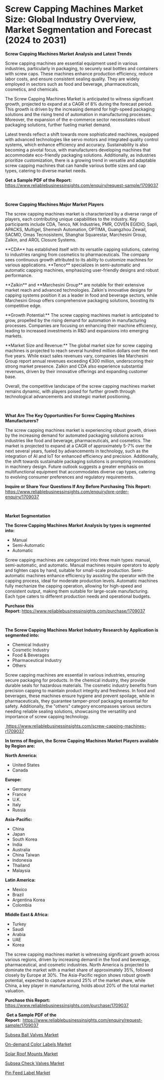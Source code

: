 <p><h1>Screw Capping Machines Market Size: Global Industry Overview, Market Segmentation and Forecast (2024 to 2031)</h1></p><p><strong>Screw Capping Machines Market Analysis and Latest Trends</strong></p>
<p><p>Screw capping machines are essential equipment used in various industries, particularly in packaging, to securely seal bottles and containers with screw caps. These machines enhance production efficiency, reduce labor costs, and ensure consistent sealing quality. They are widely employed in sectors such as food and beverage, pharmaceuticals, cosmetics, and chemicals.</p><p>The Screw Capping Machines Market is anticipated to witness significant growth, projected to expand at a CAGR of 8% during the forecast period. This growth is driven by the increasing demand for high-speed packaging solutions and the rising trend of automation in manufacturing processes. Moreover, the expansion of the e-commerce sector necessitates robust packaging solutions, further fueling market demand.</p><p>Latest trends reflect a shift towards more sophisticated machines, equipped with advanced technologies like servo motors and integrated quality control systems, which enhance efficiency and accuracy. Sustainability is also becoming a pivotal focus, with manufacturers developing machines that accommodate eco-friendly packaging solutions. Additionally, as industries prioritize customization, there is a growing trend in versatile and adaptable screw capping machines that can handle various bottle sizes and cap types, catering to diverse market needs.</p></p>
<p><strong>Get a Sample PDF of the Report:&nbsp;</strong> <a href="https://www.reliablebusinessinsights.com/enquiry/request-sample/1709037?utm_campaign=1119&utm_medium=2&utm_source=Github&utm_content=ia&utm_term=21102024&utm_id=screw-capping-machines">https://www.reliablebusinessinsights.com/enquiry/request-sample/1709037</a></p>
<p>&nbsp;</p>
<p><strong>Screw Capping Machines Major Market Players</strong></p>
<p><p>The screw capping machines market is characterized by a diverse range of players, each contributing unique capabilities to the industry. Key participants include CDA, Tenco, NK Industries, PMR, COVEN EGIDIO, Sapli, APACKS, Multigel, Shemesh Automation, OPTIMA, Guangzhou Zewail, SACMO, Omas Tecnosistemi, Shanghai Squarestar, Marchesini Group, Zalkin, and AROL Closure Systems.</p><p>**CDA** has established itself with its versatile capping solutions, catering to industries ranging from cosmetics to pharmaceuticals. The company sees continuous growth attributed to its ability to customize machines for various applications. **Tenco** specializes in semi-automatic and automatic capping machines, emphasizing user-friendly designs and robust performance.</p><p>**Zalkin** and **Marchesini Group** are notable for their extensive market reach and advanced technologies. Zalkin's innovative designs for capping systems position it as a leader in food and beverage sectors, while Marchesini Group offers comprehensive packaging solutions, boosting its competitive edge.</p><p>**Growth Potential:** The screw capping machines market is anticipated to grow, propelled by the rising demand for automation in manufacturing processes. Companies are focusing on enhancing their machine efficiency, leading to increased investments in R&D and expansions into emerging markets.</p><p>**Market Size and Revenue:** The global market size for screw capping machines is projected to reach several hundred million dollars over the next five years. While exact sales revenues vary, companies like Marchesini Group report annual revenues exceeding €300 million, underscoring their strong market presence. Zalkin and CDA also experience substantial revenues, driven by their innovative offerings and expanding customer base.</p><p>Overall, the competitive landscape of the screw capping machines market remains dynamic, with players poised for further growth through technological advancements and strategic market positioning.</p></p>
<p>&nbsp;</p>
<p><strong>What Are The Key Opportunities For Screw Capping Machines Manufacturers?</strong></p>
<p><p>The screw capping machines market is experiencing robust growth, driven by the increasing demand for automated packaging solutions across industries like food and beverage, pharmaceuticals, and cosmetics. The market is projected to expand at a CAGR of approximately 5-7% over the next several years, fueled by advancements in technology, such as the integration of AI and IoT for enhanced efficiency and precision. Additionally, the shift towards sustainable packaging solutions is prompting innovations in machinery design. Future outlook suggests a greater emphasis on multifunctional equipment that accommodates diverse cap types, catering to evolving consumer preferences and regulatory requirements.</p></p>
<p><strong>Inquire or Share Your Questions If Any Before Purchasing This Report:</strong> <a href="https://www.reliablebusinessinsights.com/enquiry/pre-order-enquiry/1709037?utm_campaign=1119&utm_medium=2&utm_source=Github&utm_content=ia&utm_term=21102024&utm_id=screw-capping-machines">https://www.reliablebusinessinsights.com/enquiry/pre-order-enquiry/1709037</a></p>
<p>&nbsp;</p>
<p><strong>Market Segmentation</strong></p>
<p><strong>The Screw Capping Machines Market Analysis by types is segmented into:</strong></p>
<p><ul><li>Manual</li><li>Semi-Automatic</li><li>Automatic</li></ul></p>
<p><p>Screw capping machines are categorized into three main types: manual, semi-automatic, and automatic. Manual machines require operators to apply and tighten caps by hand, suitable for small-scale production. Semi-automatic machines enhance efficiency by assisting the operator with the capping process, ideal for moderate production levels. Automatic machines fully mechanize the capping operation, allowing for high-speed and consistent output, making them suitable for large-scale manufacturing. Each type caters to different production needs and operational budgets.</p></p>
<p><strong>Purchase this Report:&nbsp;</strong><a href="https://www.reliablebusinessinsights.com/purchase/1709037?utm_campaign=1119&utm_medium=2&utm_source=Github&utm_content=ia&utm_term=21102024&utm_id=screw-capping-machines">https://www.reliablebusinessinsights.com/purchase/1709037</a></p>
<p>&nbsp;</p>
<p><strong>The Screw Capping Machines Market Industry Research by Application is segmented into:</strong></p>
<p><ul><li>Chemical Industry</li><li>Cosmetic Industry</li><li>Food & Beverages</li><li>Pharmaceutical Industry</li><li>Others</li></ul></p>
<p><p>Screw capping machines are essential in various industries, ensuring secure packaging for products. In the chemical industry, they provide durable seals for hazardous materials. The cosmetic industry benefits from precision capping to maintain product integrity and freshness. In food and beverages, these machines ensure hygiene and prevent spoilage, while in pharmaceuticals, they guarantee tamper-proof packaging essential for safety. Additionally, the "others" category encompasses various sectors needing reliable sealing solutions, showcasing the versatility and importance of screw capping technology.</p></p>
<p><a href="https://www.reliablebusinessinsights.com/screw-capping-machines-r1709037?utm_campaign=1119&utm_medium=2&utm_source=Github&utm_content=ia&utm_term=21102024&utm_id=screw-capping-machines">&nbsp;https://www.reliablebusinessinsights.com/screw-capping-machines-r1709037</a></p>
<p><strong>In terms of Region, the Screw Capping Machines Market Players available by Region are:</strong></p>
<p>
    <p> <strong> North America: </strong>
        <ul>
            <li>United States</li>
            <li>Canada</li>
        </ul>
        </p> 
    <p> <strong> Europe: </strong>
        <ul>
            <li>Germany</li>
            <li>France</li>
            <li>U.K.</li>
            <li>Italy</li>
            <li>Russia</li>
        </ul>
        </p> 
    <p> <strong> Asia-Pacific: </strong>
        <ul>
            <li>China</li>
            <li>Japan</li>
            <li>South Korea</li>
            <li>India</li>
            <li>Australia</li>
            <li>China Taiwan</li>
            <li>Indonesia</li>
            <li>Thailand</li>
            <li>Malaysia</li>
        </ul>
        </p> 
    <p> <strong> Latin America: </strong>
        <ul>
            <li>Mexico</li>
            <li>Brazil</li>
            <li>Argentina Korea</li>
            <li>Colombia</li>
        </ul>
        </p> 
    <p> <strong> Middle East & Africa: </strong>
        <ul>
            <li>Turkey</li>
            <li>Saudi</li>
            <li>Arabia</li>
            <li>UAE</li>
            <li>Korea</li>
        </ul>
    </p>
    </p>
<p><p>The screw capping machines market is witnessing significant growth across various regions, driven by increasing demand in the food and beverage, pharmaceutical, and cosmetic industries. North America is projected to dominate the market with a market share of approximately 35%, followed closely by Europe at 30%. The Asia-Pacific region shows robust growth potential, expected to capture around 25% of the market share, while China, a key player in manufacturing, holds about 20% of the total market valuation.</p></p>
<p><strong>Purchase this Report: </strong><a href="https://www.reliablebusinessinsights.com/purchase/1709037?utm_campaign=1119&utm_medium=2&utm_source=Github&utm_content=ia&utm_term=21102024&utm_id=screw-capping-machines">https://www.reliablebusinessinsights.com/purchase/1709037</a></p>
<p>&nbsp;<strong>Get a Sample PDF of the Report:&nbsp;&nbsp;</strong><a href="https://www.reliablebusinessinsights.com/enquiry/request-sample/1709037?utm_campaign=1119&utm_medium=2&utm_source=Github&utm_content=ia&utm_term=21102024&utm_id=screw-capping-machines">https://www.reliablebusinessinsights.com/enquiry/request-sample/1709037</a></p>
<p><strong></strong></p>
<p><p><a href="https://www.linkedin.com/pulse/subsea-ball-valves-market-penetration-strategies-untapped-zoksc?utm_campaign=1119&utm_medium=2&utm_source=Github&utm_content=ia&utm_term=21102024&utm_id=screw-capping-machines">Subsea Ball Valves Market</a></p><p><a href="https://github.com/sogusofer/Market-Research-Report-List-1/blob/main/on-demand-color-labels-market.md?utm_campaign=1119&utm_medium=2&utm_source=Github&utm_content=ia&utm_term=21102024&utm_id=screw-capping-machines">On-demand Color Labels Market</a></p><p><a href="https://issuu.com/reportprime-2/docs/solar-roof-mounts-market-size-2030._0d4a947812f9e9?utm_campaign=1119&utm_medium=2&utm_source=Github&utm_content=ia&utm_term=21102024&utm_id=screw-capping-machines">Solar Roof Mounts Market</a></p><p><a href="https://www.linkedin.com/pulse/strategic-market-insights-navigating-global-subsea-check-4mjzc?utm_campaign=1119&utm_medium=2&utm_source=Github&utm_content=ia&utm_term=21102024&utm_id=screw-capping-machines">Subsea Check Valves Market</a></p><p><a href="https://github.com/gabrielleq8bung/Market-Research-Report-List-1/blob/main/pin-feed-label-market.md?utm_campaign=1119&utm_medium=2&utm_source=Github&utm_content=ia&utm_term=21102024&utm_id=screw-capping-machines">Pin Feed Label Market</a></p></p>